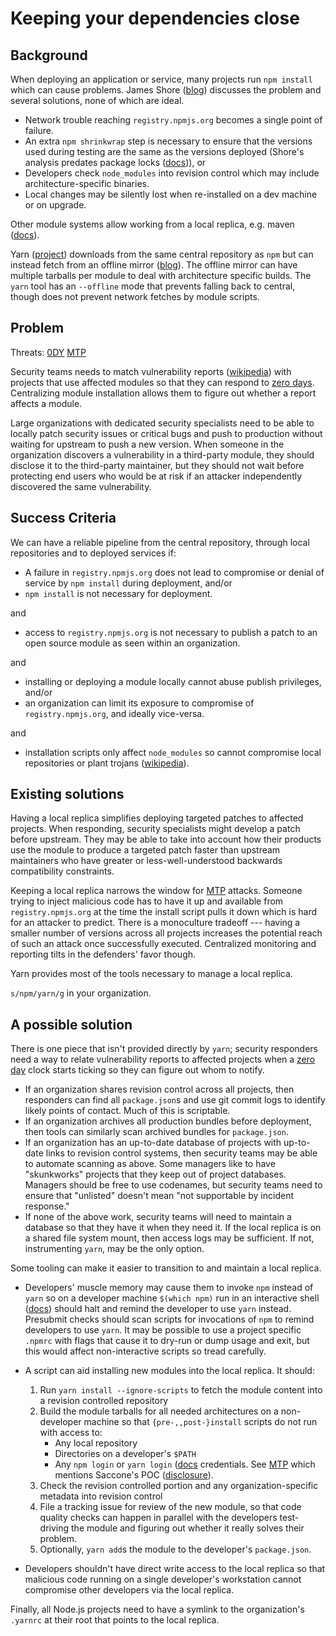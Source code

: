 # Keeping your dependencies close

## Background

When deploying an application or service, many projects run
`npm install` which can cause problems.  James Shore
([blog][James Shore]) discusses the problem and several solutions,
none of which are ideal.

*  Network trouble reaching `registry.npmjs.org` becomes a single
   point of failure.
*  An extra `npm shrinkwrap` step is necessary to ensure that
   the versions used during testing are the same as the versions
   deployed (Shore's analysis predates package locks
   ([docs][package locks])), or
*  Developers check `node_modules` into revision control which
   may include architecture-specific binaries.
*  Local changes may be silently lost when re-installed on a dev
   machine or on upgrade.

Other module systems allow working from a local replica,
e.g. maven ([docs][maven-replica]).

Yarn ([project][yarn]) downloads from the same central repository
as `npm` but can instead fetch from an offline mirror
([blog][offline mirror]).  The offline mirror can have multiple
tarballs per module to deal with architecture specific builds.  The
`yarn` tool has an `--offline` mode that prevents falling back to
central, though does not prevent network fetches by module scripts.


## Problem

Threats: [0DY][] [MTP][]

Security teams needs to match vulnerability reports
([wikipedia][CVE-IDs]) with projects that use affected modules so that
they can respond to [zero days][0DY].  Centralizing module
installation allows them to figure out whether a report affects a
module.

Large organizations with dedicated security specialists need to be
able to locally patch security issues or critical bugs and push to
production without waiting for upstream to push a new version.  When
someone in the organization discovers a vulnerability in a third-party
module, they should disclose it to the third-party maintainer, but
they should not wait before protecting end users who would be at risk
if an attacker independently discovered the same vulnerability.

## Success Criteria

We can have a reliable pipeline from the central repository,
through local repositories and to deployed services if:

*  A failure in `registry.npmjs.org` does not lead to compromise or
   denial of service by `npm install` during deployment, and/or
*  `npm install` is not necessary for deployment.

and

*  access to `registry.npmjs.org` is not necessary to publish
   a patch to an open source module as seen within an
   organization.

and

*  installing or deploying a module locally cannot abuse publish
   privileges, and/or
*  an organization can limit its exposure to compromise of
   `registry.npmjs.org`, and ideally vice-versa.

and

*  installation scripts only affect `node_modules` so cannot
   compromise local repositories or plant trojans ([wikipedia][trojan]).


## Existing solutions

Having a local replica simplifies deploying targeted patches to
affected projects.  When responding, security specialists might
develop a patch before upstream.  They may be able to take into
account how their products use the module to produce a targeted patch
faster than upstream maintainers who have greater or
less-well-understood backwards compatibility constraints.

Keeping a local replica narrows the window for [MTP][] attacks.
Someone trying to inject malicious code has to have it up and
available from `registry.npmjs.org` at the time the install script
pulls it down which is hard for an attacker to predict.  There is a
monoculture tradeoff --- having a smaller number of versions across all
projects increases the potential reach of such an attack once
successfully executed.  Centralized monitoring and reporting tilts in
the defenders' favor though.

Yarn provides most of the tools necessary to manage a local replica.

`s/npm/yarn/g` in your organization.


## A possible solution

There is one piece that isn't provided directly by `yarn`; security
responders need a way to relate vulnerability reports to affected
projects when a [zero day][0DY] clock starts ticking so they can
figure out whom to notify.

*  If an organization shares revision control across all projects, then
   responders can find all `package.json`s and use git commit logs to
   identify likely points of contact.  Much of this is scriptable.
*  If an organization archives all production bundles before deployment,
   then tools can similarly scan archived bundles for `package.json`.
*  If an organization has an up-to-date database of projects with
   up-to-date links to revision control systems, then security teams
   may be able to automate scanning as above.
   Some managers like to have "skunkworks" projects that they keep
   out of project databases.
   Managers should be free to use codenames, but security teams need
   to ensure that "unlisted" doesn't mean "not supportable by
   incident response."
*  If none of the above work, security teams will need to maintain a
   database so that they have it when they need it.
   If the local replica is on a shared file system mount, then access
   logs may be sufficient.  If not, instrumenting `yarn`, may be the
   only option.

Some tooling can make it easier to transition to and maintain a local
replica.

*  Developers' muscle memory may cause them to invoke `npm` instead of
   `yarn` so on a developer machine `$(which npm)` run in an
   interactive shell ([docs][interactive shell]) should halt and
   remind the developer to use `yarn` instead.  Presubmit checks
   should scan scripts for invocations of `npm` to remind developers
   to use `yarn`.  It may be possible to use a project specific
   `.npmrc` with flags that cause it to dry-run or dump usage and
   exit, but this would affect non-interactive scripts so tread
   carefully.
*  A script can aid installing new modules into the local replica.
   It should:

   1. Run `yarn install --ignore-scripts` to fetch the module content
      into a revision controlled repository
   2. Build the module tarballs for all needed architectures on a
      non-developer machine so that `{pre-,,post-}install` scripts do
      not run with access to:
      *  Any local repository
      *  Directories on a developer's `$PATH`
      *  Any `npm login` or `yarn login` ([docs][`yarn login`]
         credentials.  See [MTP][] which mentions Saccone's POC
         ([disclosure][saccone]).
   3. Check the revision controlled portion and any organization-specific
      metadata into revision control
   4. File a tracking issue for review of the new module, so that
      code quality checks can happen in parallel with the developers
      test-driving the module and figuring out whether it really
      solves their problem.
   5. Optionally, `yarn add`s the module to the developer's `package.json`.
*  Developers shouldn't have direct write access to the local replica
   so that malicious code running on a single developer's workstation
   cannot compromise other developers via the local replica.

Finally, all Node.js projects need to have a symlink to the
organization's `.yarnrc` at their root that points to the local
replica.


[James Shore]: https://www.letscodejavascript.com/v3/blog/2014/03/the_npm_debacle
[package locks]: https://docs.npmjs.com/files/package-lock.json
[maven-replica]: https://stackoverflow.com/a/22081916/20394
[yarn]: https://github.com/yarnpkg/yarn
[0DY]: ../chapter-1/threat-0DY.md
[MTP]: ../chapter-1/threat-MTP.md
[offline mirror]: https://yarnpkg.com/blog/2016/11/24/offline-mirror/
[interactive shell]: http://www.tldp.org/LDP/abs/html/intandnonint.html#IITEST
[CVE-IDs]: https://en.wikipedia.org/wiki/Common_Vulnerabilities_and_Exposures#CVE_identifiers
[saccone]: https://www.kb.cert.org/CERT_WEB/services/vul-notes.nsf/6eacfaeab94596f5852569290066a50b/018dbb99def6980185257f820013f175/$FILE/npmwormdisclosure.pdf
[`yarn login`]: https://yarnpkg.com/en/docs/cli/login
[trojan]: https://en.wikipedia.org/wiki/Trojan_horse_(computing)
